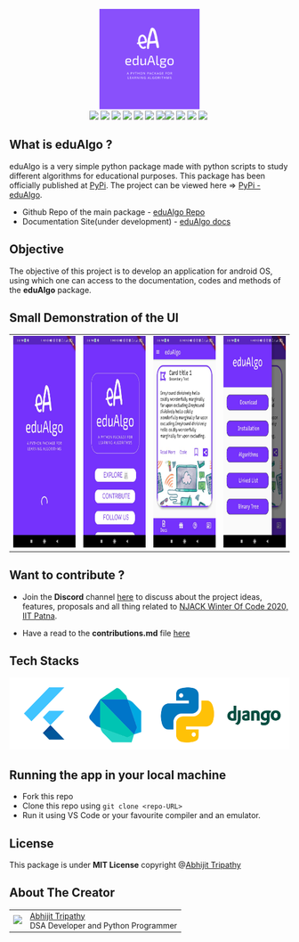 <p align="center">
<img src="https://github.com/Abhijit2505/edualgo-app-demo/blob/master/images/eduAlgo.png" height="180" /><br>
<img src="https://img.shields.io/github/license/Abhijit2505/edualgo-app-demo?style=for-the-badge">&nbsp;<img src ="https://img.shields.io/github/languages/code-size/Abhijit2505/edualgo-app-demo?style=for-the-badge">&nbsp;<img src ="https://img.shields.io/github/last-commit/Abhijit2505/edualgo-app-demo?style=for-the-badge">&nbsp;<img src = "https://img.shields.io/pypi/status/eduAlgo?style=for-the-badge">&nbsp;<img src ="https://img.shields.io/pypi/v/eduAlgo?style=for-the-badge&logo=PyPi">
<img src ="https://img.shields.io/github/repo-size/Abhijit2505/edualgo-app-demo?style=for-the-badge">&nbsp;<img src = "https://img.shields.io/github/issues-raw/Abhijit2505/edualgo-app-demo?style=for-the-badge"><img src = "https://img.shields.io/github/issues-closed-raw/Abhijit2505/edualgo-app-demo?style=for-the-badge">&nbsp;<img src = "https://img.shields.io/github/issues-pr-raw/Abhijit2505/edualgo-app-demo?style=for-the-badge">&nbsp;<img src = "https://img.shields.io/github/issues-pr-closed-raw/Abhijit2505/edualgo-app-demo?style=for-the-badge">&nbsp;<img src = "https://img.shields.io/github/languages/count/Abhijit2505/edualgo-app-demo?style=for-the-badge">&nbsp;
</p>

## What is eduAlgo ?
eduAlgo is a very simple python package made with python scripts to study different algorithms for educational purposes. This package has been officially published at [PyPi](https://pypi.org/). The project can be viewed here => [PyPi - eduAlgo](https://pypi.org/project/eduAlgo/).

* Github Repo of the main package - [eduAlgo Repo](https://github.com/Abhijit2505/eduAlgo)
* Documentation Site(under development) - [eduAlgo docs](https://edualgo.github.io/documentation/)

## Objective
The objective of this project is to develop an application for android OS, using which one can access to the documentation, codes and methods of the **eduAlgo** package.

## Small Demonstration of the UI

<table>
  <tr>
    <td>
      <img src = "https://github.com/Abhijit2505/edualgo-app-demo/blob/master/Assets/eduAlgo1.jpeg" height="380">
    </td>
    <td>
      <img src = "https://github.com/Abhijit2505/edualgo-app-demo/blob/master/Assets/edualgo2.jpeg" height="380">
    </td>
     <td>
      <img src = "https://github.com/Abhijit2505/edualgo-app-demo/blob/master/Assets/edualgo3.jpeg" height="380">
    </td>
     <td>
      <img src = "https://github.com/Abhijit2505/edualgo-app-demo/blob/master/Assets/edualgo4.jpeg" height="380">
    </td>
  </tr>
</table>

## Want to contribute ?

- Join the **Discord** channel <a href="https://discord.gg/48nxC3GKS5">here</a> to discuss about the project ideas, features, proposals and all thing related to <a href="https://njackwinterofcode.github.io/">NJACK Winter Of Code 2020, IIT Patna</a>.

- Have a read to the **contributions.md** file [here](https://github.com/Abhijit2505/edualgo-app-demo/blob/master/CONTRIBUTIONS.md)

## Tech Stacks

<img src ="https://github.com/Abhijit2505/edualgo-app-demo/blob/master/Assets/techstacks2.png" height="130">

## Running the app in your local machine
- Fork this repo
- Clone this repo using `git clone <repo-URL>`
- Run it using VS Code or your favourite compiler and an emulator.

## License

This package is under **MIT License** copyright @<a href = "https://github.com/Abhijit2505">Abhijit Tripathy</a>

## About The Creator

<table>
    <tr>
        <td>
            <img src = "https://edualgo.github.io/documentation/assets/images/Abhijit23.jpeg" height = "100">
        </td>
            <td>
                <a href="https://github.com/Abhijit2505">Abhijit Tripathy</a></br>
    DSA Developer and Python Programmer
        </td>
        </tr>
    </table>
